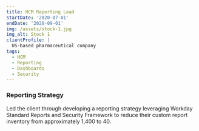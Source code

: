 ```yaml
---
title: HCM Reporting Lead
startDate: '2020-07-01'
endDate: '2020-09-01'
img: /assets/stock-1.jpg
img_alt: Stock 1
clientProfile: |
  US-based pharmaceutical company
tags:
  - HCM
  - Reporting
  - Dashboards
  - Security
---
```


### Reporting Strategy

Led the client through developing a reporting strategy leveraging Workday Standard Reports and Security Framework to reduce their custom report inventory from approximately 1,400 to 40.

